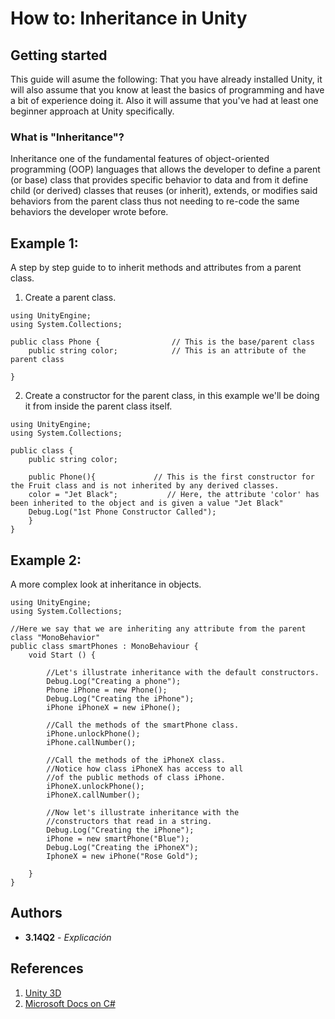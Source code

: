 # How to: Inheritance in Unity

## Getting started

This guide will asume the following:
That you have already installed Unity, it will also assume that you know at least the basics of programming and have a bit of experience doing it. Also it will assume that you've had at least one beginner approach at Unity specifically. 

### What is "Inheritance"?

Inheritance one of the fundamental features of object-oriented programming (OOP) languages that allows the developer to define a parent (or base) class that provides specific behavior to data and from it define child (or derived) classes that reuses (or inherit), extends, or modifies said behaviors from the parent class thus not needing to re-code the same behaviors the developer wrote before.

## Example 1:

A step by step guide to to inherit methods and attributes from a parent class.

1. Create a parent class.

```
using UnityEngine;
using System.Collections;

public class Phone {                // This is the base/parent class
    public string color;            // This is an attribute of the parent class
    
}
```

2. Create a constructor for the parent class, in this example we'll be doing it from inside the parent class itself.

```
using UnityEngine;
using System.Collections;

public class {
    public string color;

    public Phone(){             // This is the first constructor for the Fruit class and is not inherited by any derived classes.
    color = "Jet Black";           // Here, the attribute 'color' has been inherited to the object and is given a value "Jet Black"
    Debug.Log("1st Phone Constructor Called");
    }
}
```

## Example 2:

A more complex look at inheritance in objects. 

```
using UnityEngine;
using System.Collections;

//Here we say that we are inheriting any attribute from the parent class "MonoBehavior"
public class smartPhones : MonoBehaviour {   
    void Start () {
        
        //Let's illustrate inheritance with the default constructors.
        Debug.Log("Creating a phone");
        Phone iPhone = new Phone();
        Debug.Log("Creating the iPhone");
        iPhone iPhoneX = new iPhone();

        //Call the methods of the smartPhone class.
        iPhone.unlockPhone();
        iPhone.callNumber();

        //Call the methods of the iPhoneX class.
        //Notice how class iPhoneX has access to all
        //of the public methods of class iPhone.
        iPhoneX.unlockPhone();
        iPhoneX.callNumber();

        //Now let's illustrate inheritance with the 
        //constructors that read in a string.
        Debug.Log("Creating the iPhone");
        iPhone = new smartPhone("Blue");
        Debug.Log("Creating the iPhoneX");
        IphoneX = new iPhone("Rose Gold");

    }
}
```

## Authors

* **3.14Q2** - *Explicación* 

## References

1. [Unity 3D](https://docs.unity3d.com/Manual/index.html)
2. [Microsoft Docs on C#](https://docs.microsoft.com/en-us/dotnet/csharp/tutorials/inheritance)

